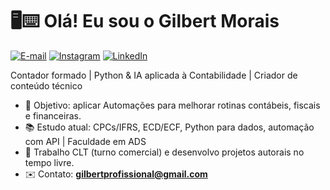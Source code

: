 # 🖥⌨️ Olá! Eu sou o Gilbert Morais

[![E-mail](https://img.shields.io/badge/%20E--MAIL-D14836?style=for-the-badge&logo=gmail&logoColor=white)](mailto:gilbertprofissional@gmail.com)
[![Instagram](https://img.shields.io/badge/INSTAGRAM-E4405F?style=for-the-badge&logo=instagram&logoColor=white)](https://instagram.com/gilbert.txt_)
[![LinkedIn](https://img.shields.io/badge/LINKEDIN-0077B5?style=for-the-badge&logo=linkedin&logoColor=white)](https://www.linkedin.com/in/gilbert-morais-998497232?utm_source=share&utm_campaign=share_via&utm_content=profile&utm_medium=android_app)

Contador  formado | Python & IA aplicada à Contabilidade | Criador de conteúdo técnico

- 🎯 Objetivo: aplicar Automações  para melhorar rotinas contábeis, fiscais e financeiras.
- 📚 Estudo atual: CPCs/IFRS, ECD/ECF, Python para dados, automação com API | Faculdade em ADS
- 💼 Trabalho CLT (turno comercial) e desenvolvo projetos autorais no tempo livre.
- ✉️ Contato: **gilbertprofissional@gmail.com**
